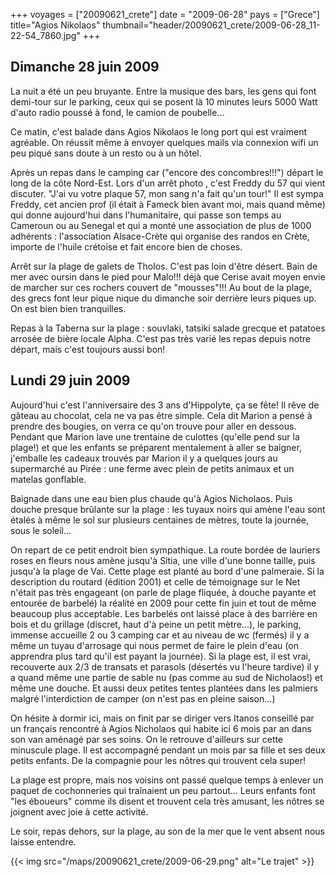 +++
voyages = ["20090621_crete"]
date = "2009-06-28"
pays = ["Grece"]
title="Agios Nikolaos"
thumbnail="header/20090621_crete/2009-06-28_11-22-54_7860.jpg"
+++

## Dimanche 28 juin 2009

La nuit a été un peu bruyante. Entre la musique des bars, les gens qui font demi-tour sur le parking, ceux qui se posent là 10 minutes leurs  5000 Watt d'auto radio poussé à fond, le camion de poubelle...

Ce matin, c'est balade dans Agios Nikolaos le long port qui est vraiment agréable.
On réussit même à envoyer quelques mails via connexion wifi un peu piqué sans doute à un resto ou à un hôtel.

Après un repas dans le camping car ("encore des concombres!!!") départ le long de la côte Nord-Est. Lors d'un arrêt photo , c'est Freddy du 57 qui vient discuter. "J'ai vu votre plaque 57, mon sang n'a fait qu'un tour!" Il est sympa Freddy, cet ancien prof (il était à Fameck bien avant moi, mais quand même) qui donne aujourd'hui dans l'humanitaire, qui passe son temps au Cameroun ou au Senegal et qui a monté une association de plus de 1000 adhérents : l'association Alsace-Crète qui organise des randos en Crète, importe de l'huile crétoise et fait encore bien de choses.

Arrêt sur la plage de galets de Tholos. C'est pas loin d'être désert. Bain de mer avec oursin dans le pied pour Malo!!! déjà que Cerise avait moyen envie de marcher sur ces rochers couvert de "mousses"!!! Au bout de la plage, des grecs font leur pique nique du dimanche soir derrière leurs piques up. On est bien bien tranquilles.

Repas à la Taberna sur la plage : souvlaki, tatsiki salade grecque et patatoes arrosée de bière locale Alpha. C'est pas très varié les repas depuis notre départ, mais c'est toujours aussi bon!


## Lundi 29 juin 2009

Aujourd'hui c'est l'anniversaire des 3 ans d'Hippolyte, ça se fête! Il rêve de gâteau au chocolat, cela ne va pas être simple. Cela dit Marion a pensé à prendre des bougies, on verra ce qu'on trouve pour aller en dessous. Pendant que Marion lave une trentaine de culottes (qu'elle pend sur la plage!) et que les enfants se préparent mentalement à aller se baigner, j'emballe les cadeaux trouvés par Marion il y a quelques jours au supermarché au Pirée : une ferme avec plein de petits animaux et un matelas gonflable.

Baignade dans une eau bien plus chaude qu'à Agios Nicholaos. Puis douche presque brûlante sur la plage : les tuyaux noirs qui amène l'eau sont étalés à même le sol sur plusieurs centaines de mètres, toute la journée, sous le soleil...

On repart de ce petit endroit bien sympathique. La route bordée de lauriers roses en fleurs nous amène jusqu'à Sitia, une ville d'une bonne taille, puis jusqu'à la plage de Vai. Cette plage est planté au bord d'une palmeraie. Si la description du routard (édition 2001) et celle de témoignage sur le Net n'était pas très engageant (on parle de plage fliquée, à douche payante et entourée de barbelé) la réalité en 2009 pour cette fin juin et tout de même beaucoup plus acceptable. Les barbelés ont laissé place à des barrière en bois et du grillage (discret, haut d'à peine un petit mètre...), le parking, immense accueille 2 ou 3 camping car et au niveau de wc (fermés) il y a même un tuyau d'arrosage qui nous permet de faire le plein d'eau (on apprendra plus tard qu'il est payant la journée). Si la plage est, il est vrai, recouverte aux 2/3 de transats et parasols (désertés vu l'heure tardive) il y a quand même une partie de sable nu (pas comme au sud de Nicholaos!) et même une douche. Et aussi deux petites tentes plantées dans les palmiers malgré l'interdiction de camper (on n'est pas en pleine saison...)

On hésite à dormir ici, mais on finit par se diriger vers Itanos conseillé par un français rencontré à Agios Nicholaos qui habite ici 6 mois par an dans son van aménagé par ses soins. On le retrouve d'ailleurs sur cette minuscule plage. Il est accompagné pendant un mois par sa fille et ses deux petits enfants. De la compagnie pour les nôtres qui trouvent cela super!

La plage est propre, mais nos voisins ont passé quelque temps à enlever un paquet de cochonneries qui traînaient un peu partout... Leurs enfants font "les éboueurs" comme ils disent et trouvent cela très amusant, les nôtres se joignent avec joie à cette activité.

Le soir, repas dehors, sur la plage, au son de la mer que le vent absent nous laisse entendre.

{{< img src="/maps/20090621_crete/2009-06-29.png" alt="Le trajet" >}}


